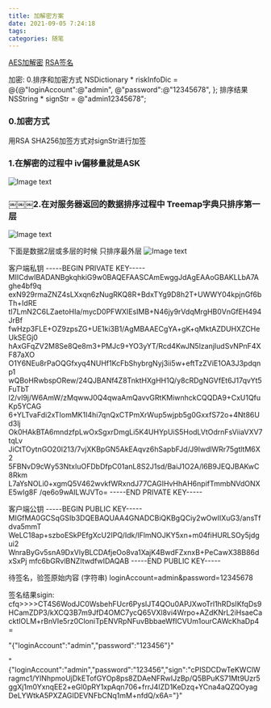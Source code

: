 ```yaml
---
title: 加解密方案
date: 2021-09-05 7:24:18
tags:
categories: 随笔
---
```

[AES加解密](http://tool.chacuo.net/cryptaes)  [RSA签名](http://www.metools.info/code/c82.html)

加密:
0.排序和加密方式
    NSDictionary * riskInfoDic = @{@"loginAccount":@"admin",
                                   @"password":@"12345678",
                                   };
排序结果
    NSString * signStr = @"admin12345678";

### 0.加密方式
用RSA SHA256加签方式对signStr进行加签

<!--more-->

### 1.在解密的过程中 iv偏移量就是ASK   
![Image text](http://ftp6478132.host130.sanfengyun.cn/images/1.png)

### ￼￼￼2.在对服务器返回的数据排序过程中  Treemap字典只排序第一层
![Image text](http://ftp6478132.host130.sanfengyun.cn/images/2.png)


下面是数据2层或多层的时候 只排序最外层
![Image text](http://ftp6478132.host130.sanfengyun.cn/images/3.png)


客户端私钥
-----BEGIN PRIVATE KEY-----
MIICdwIBADANBgkqhkiG9w0BAQEFAASCAmEwggJdAgEAAoGBAKLLbA7Aghe4bf9q
exN929rmaZNZ4sLXxqn6zNugRKQ8R+BdxTYg9D8h2T+UWWY04kpjnGf6bTh+IdRE
tI7LmN2C6LZaetoHIa/mycD0PFWXIEsIMB+N46jy9rVdqMrgHB0VnGfEH494JrBf
fwHzp3FLE+OZ9zpsZG+UE1ki3B1/AgMBAAECgYA+gK+qMktAZDUHXZCHeUkSEGj0
hAxGFqZV2M8Se8Qe8m3+PMJc9+YO3yYT/Rcd4KwJN5lzanjIudSvNPnF4XF87aXO
O1Y6NEu8rPaOQGfxyq4NUHf1KcFbShybrgNyj3ii5w+eftTzZViE1OA3J3pdqnp1
wQBoHRwbspORew/24QJBANf4Z8TnktHXgHH1Q/y8cRDgNGVfEt6J17qvYt5FuTbT
l2/vI9j/W6AmW/zMqwwJ0Q4qwaAmQavvGRtKMiwnhckCQQDA9+CxU1QfuKp5YCAG
6+YLTvaFdi2xTIomMK1I4hi7qnQxCTPmXrWup5wjpb5g0GxxfS72o+4Nt86Ud3lj
Ok0HAkBTA6mndzfpLwOxSgxrDmgLi5K4UHYpUiS5HodLVtOdrnFsViiaVXV7tqLv
JiCtTOytnGO20l213/7vjXKBpGN5AkEAqvz6hSapbFJd/J9IwdlWRr75gtltM6X2
5FBNvD9cWy53NtxIuOFDbDfpC01anL8S2J1sd/BaiJ1O2A/l6B9JEQJBAKwC8Rkm
L7aYsNOLi0+xgmQ5V462wvkfWRxndJ77CAGIHvHhAH6npifTmmbNVdONXE5wIg8F
/qe6o9wAILWJVTo=
-----END PRIVATE KEY-----



客户端公钥
-----BEGIN PUBLIC KEY-----
MIGfMA0GCSqGSIb3DQEBAQUAA4GNADCBiQKBgQCiy2wOwIIXuG3/ansTfdva5mmT
WeLC18ap+szboESkPEfgXcU2IPQ/Idk/lFlmNOJKY5xn+m04fiHURLSOy5jdgui2
WnraByGv5snA9DxVlyBLCDAfjeOo8va1XajK4BwdFZxnxB+PeCawX38B86dxSxPj
mfc6bGRvlBNZItwdfwIDAQAB
-----END PUBLIC KEY-----



待签名，验签原始内容 (字符串)
loginAccount=admin&password=12345678



签名结果sigin:
cfq>>>>CT4S6WodJC0WsbehFUcr6PysIJT4QOu0APJXwoTrl1hRDsIKfqDs9HCamZDP3/kXCQ3B7m9JfD4OMC7ycQ65VXl8vi4Wrpo+AZdKNrL2iHsaeCacktIOLM+rBnVIe5rz0CloniTpENVRpNFuvBbbaeWfICVUm1ourCAWcKhaDp4=





"{\"loginAccount\":\"admin\",\"password\":\"123456\"}"


"{\"loginAccount\":\"admin\",\"password\":\"123456\",\"sign\":\"cPISDCDwTeKWClWragmc1/YlNhpmoUjDkETofGYOp8ps8ZDAeNFRwIJzBp/Q5BPuKS71Mt9Uzr5ggXj1m0YxnqEE2+eGl0pRY1xpAqn706+frrJ4IZD1KeDzq+YCna4aQZQOyagDeLYWtkA5PXZAGIDEVNFbCNq1mM+nfdQ/x6A=\"}"


